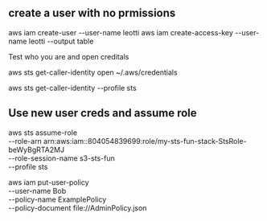 ## create a user with no prmissions

aws iam create-user --user-name leotti
aws iam create-access-key --user-name leotti --output table

Test who you are and open creditals 

aws sts get-caller-identity
open ~/.aws/credentials 

aws sts get-caller-identity --profile sts 


## Use new user creds and assume role

aws sts assume-role \
  --role-arn arn:aws:iam::804054839699:role/my-sts-fun-stack-StsRole-beWyBgRTA2MJ \
  --role-session-name s3-sts-fun \
  --profile sts

aws iam put-user-policy \
  --user-name Bob \
  --policy-name ExamplePolicy \
  --policy-document file://AdminPolicy.json